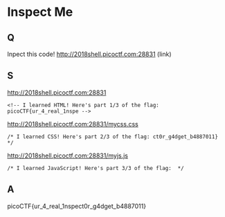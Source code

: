 
# Inspect Me

## Q

Inpect this code! http://2018shell.picoctf.com:28831 (link)

## S
http://2018shell.picoctf.com:28831
```
<!-- I learned HTML! Here's part 1/3 of the flag: picoCTF{ur_4_real_1nspe -->
```
http://2018shell.picoctf.com:28831/mycss.css
```
/* I learned CSS! Here's part 2/3 of the flag: ct0r_g4dget_b4887011} */
```
http://2018shell.picoctf.com:28831/myjs.js
```
/* I learned JavaScript! Here's part 3/3 of the flag:  */
```
## A

picoCTF{ur_4_real_1nspect0r_g4dget_b4887011}


